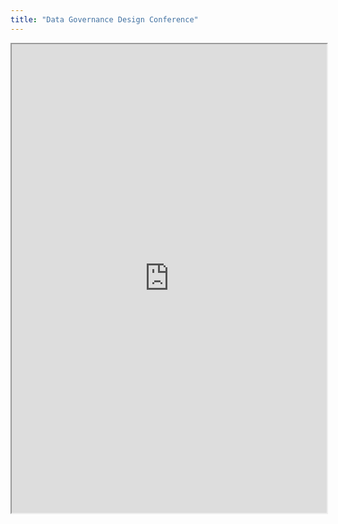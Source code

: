 ```yaml
---
title: "Data Governance Design Conference"
---
```



<iframe height="750" width="100%" src="https://ewelton.github.io/ktest/wiki.html#Data%20Governance%20Design%20Conference"></iframe>
